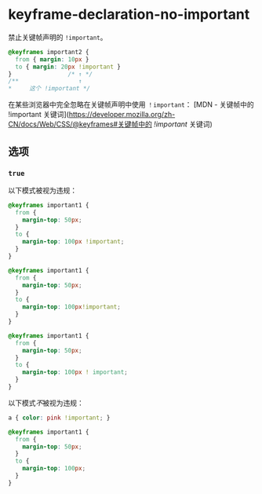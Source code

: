 # keyframe-declaration-no-important

禁止关键帧声明的 `!important`。

```css
@keyframes important2 {
  from { margin: 10px }
  to { margin: 20px !important }
}                /* ↑ */
/**                 ↑
*     这个 !important */
```

在某些浏览器中完全忽略在关键帧声明中使用 `！important`：
[MDN - 关键帧中的 !important 关键词](https://developer.mozilla.org/zh-CN/docs/Web/CSS/@keyframes#关键帧中的 _!important_ 关键词)

## 选项

### `true`

以下模式被视为违规：

```css
@keyframes important1 {
  from {
    margin-top: 50px;
  }
  to {
    margin-top: 100px !important;
  }
}
```

```css
@keyframes important1 {
  from {
    margin-top: 50px;
  }
  to {
    margin-top: 100px!important;
  }
}
```

```css
@keyframes important1 {
  from {
    margin-top: 50px;
  }
  to {
    margin-top: 100px ! important;
  }
}
```

以下模式*不*被视为违规：

```css
a { color: pink !important; }
```

```css
@keyframes important1 {
  from {
    margin-top: 50px;
  }
  to {
    margin-top: 100px;
  }
}
```
